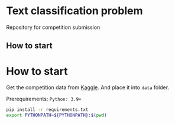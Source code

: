 # Text classification problem

Repository for competition submission

## How to start

# How to start
Get the competition data from [Kaggle](https://www.kaggle.com/competitions/nlp-lab-dm23/data). And place it into `data` folder.

Prerequirements: `Python: 3.9+`

```bash
pip install -r requirements.txt
export PYTHONPATH=${PYTHONPATH}:$(pwd)
```

